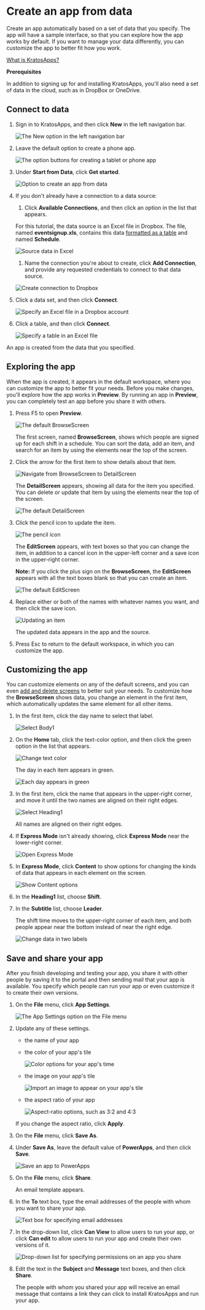 <properties
	pageTitle="Create an app from data in KratosApps"
	description=""
	services="kratosapps"
	authors="AFTOwen"
 />

<tags
   ms.service="kratosapps"
   ms.devlang="na"
   ms.topic="get-started-article"
   ms.tgt_pltfrm="na"
   ms.workload="na"
   ms.date="10/06/2015"
   ms.author="anneta"/>

# Create an app from data
Create an app automatically based on a set of data that you specify. The app will have a sample interface, so that you can explore how the app works by default. If you want to manage your data differently, you can customize the app to better fit how you work.

[What is KratosApps?]()

**Prerequisites**

In addition to signing up for and installing KratosApps, you'll also need a set of data in the cloud, such as in DropBox or OneDrive.

## Connect to data ##
1. Sign in to KratosApps, and then click **New** in the left navigation bar.

	![The New option in the left navigation bar](./media/get-started-create-from-data/file-new.jpg)

1. Leave the default option to create a phone app.

	![The option buttons for creating a tablet or phone app](./media/get-started-create-from-data/phone-app.jpg)

1. Under **Start from Data**, click **Get started**.

	![Option to create an app from data](./media/get-started-create-from-data/create-from-data.jpg)

1. If you don't already have a connection to a data source:
	1. Click **Available Connections**, and then click an option in the list that appears.

	For this tutorial, the data source is an Excel file in Dropbox. The file, named **eventsignup.xls**, contains this data [formatted as a table](https://support.office.com/en-us/article/Format-an-Excel-table-6789619F-C889-495C-99C2-2F971C0E2370) and named **Schedule**.

	![Source data in Excel](./media/get-started-create-from-data/excel-source.jpg)
	1. Name the connection you're about to create, click **Add Connection**, and provide any requested credentials to connect to that data source.

	![Create connection to Dropbox](./media/get-started-create-from-data/dropbox-connection.jpg)

1. Click a data set, and then click **Connect**.

	![Specify an Excel file in a Dropbox account](./media/get-started-create-from-data/choose-excel-file.jpg)

1. Click a table, and then click **Connect**.

	![Specify a table in an Excel file](./media/get-started-create-from-data/choose-table.jpg)

An app is created from the data that you specified.

## Exploring the app ##

When the app is created, it appears in the default workspace, where you can customize the app to better fit your needs. Before you make changes, you'll explore how the app works in **Preview**. By running an app in **Preview**, you can completely test an app before you share it with others.

1. Press F5 to open **Preview**.

	![The default BrowseScreen](./media/get-started-create-from-data/default-browsescreen.jpg)

	The first screen, named **BrowseScreen**, shows which people are signed up for each shift in a schedule. You can sort the data, add an item, and search for an item by using the elements near the top of the screen.

1. Click the arrow for the first item to show details about that item.

	![Navigate from BrowseScreen to DetailScreen](./media/get-started-create-from-data/right-arrow.jpg)

	The **DetailScreen** appears, showing all data for the item you specified. You can delete or update that item by using the elements near the top of the screen.

	![The default DetailScreen](./media/get-started-create-from-data/default-detailscreen.jpg)

1. Click the pencil icon to update the item.

	![The pencil icon](./media/get-started-create-from-data/pencil-icon.jpg)

	The **EditScreen** appears, with text boxes so that you can change the item, in addition to a cancel icon in the upper-left corner and a save icon in the upper-right corner.

	**Note:** If you click the plus sign on the **BrowseScreen**, the **EditScreen** appears with all the text boxes blank so that you can create an item.

	![The default EditScreen](./media/get-started-create-from-data/default-editscreen.jpg)

1. Replace either or both of the names with whatever names you want, and then click the save icon.

	![Updating an item](./media/get-started-create-from-data/replace-name.jpg)

	The updated data appears in the app and the source.

1. Press Esc to return to the default workspace, in which you can customize the app.

## Customizing the app ##
You can customize elements on any of the default screens, and you can even [add and delete screens]() to better suit your needs. To customize how the **BrowseScreen** shows data, you change an element in the first item, which automatically updates the same element for all other items.
1. In the first item, click the day name to select that label.

	![Select Body1](./media/get-started-create-from-data/select-body1.jpg)

1. On the **Home** tab, click the text-color option, and then click the green option in the list that appears.

	![Change text color](./media/get-started-create-from-data/change-text-color.jpg)

	The day in each item appears in green.

	![Each day appears in green](./media/get-started-create-from-data/green-days.jpg)

1. In the first item, click the name that appears in the upper-right corner, and move it until the two names are aligned on their right edges.

	![Select Heading1](./media/get-started-create-from-data/select-heading1.jpg)

	All names are aligned on their right edges.

1. If **Express Mode** isn't already showing, click **Express Mode** near the lower-right corner.

	![Open Express Mode](./media/get-started-create-from-data/open-express-mode.jpg)

1. In **Express Mode**, click **Content** to show options for changing the kinds of data that appears in each element on the screen.

	![Show Content options](./media/get-started-create-from-data/content-tab.jpg)

1. In the **Heading1** list, choose **Shift**.
1. In the **Subtitle** list, choose **Leader**.

 	The shift time moves to the upper-right corner of each item, and both people appear near the bottom instead of near the right edge.

	![Change data in two labels](./media/get-started-create-from-data/swapped-positions.jpg)

## Save and share your app ##
After you finish developing and testing your app, you share it with other people by saving it to the portal and then sending mail that your app is available. You specify which people can run your app or even customize it to create their own versions.

1. On the **File** menu, click **App Settings**.

	![The App Settings option on the File menu](./media/get-started-test-drive/file-settings.jpg)

2. Update any of these settings.

	- the name of your app
	- the color of your app's tile

		![Color options for your app's time](./media/get-started-test-drive/tile-color.jpg)

	- the image on your app's tile

		![Import an image to appear on your app's tile](./media/get-started-test-drive/tile-image.jpg)

	- the aspect ratio of your app

		![Aspect-ratio options, such as 3:2 and 4:3](./media/get-started-test-drive/aspect-ratio.jpg)

	If you change the aspect ratio, click **Apply**.

2. On the **File** menu, click **Save As**.
3. Under **Save As**, leave the default value of **PowerApps**, and then click **Save**.

	![Save an app to PowerApps](./media/get-started-test-drive/save-powerapps.jpg)

6. On the **File** menu, click **Share**.

	An email template appears.

1. In the **To** text box, type the email addresses of the people with whom you want to share your app.

	![Text box for specifying email addresses](./media/get-started-test-drive/share-to.jpg)

1. In the drop-down list, click **Can View** to allow users to run your app, or click **Can edit** to allow users to run your app and create their own versions of it.

	![Drop-down list for specifying permissions on an app you share](./media/get-started-test-drive/share-level.jpg)

1. Edit the text in the **Subject** and **Message** text boxes, and then click **Share**.

	The people with whom you shared your app will receive an email message that contains a link they can click to install KratosApps and run your app.
